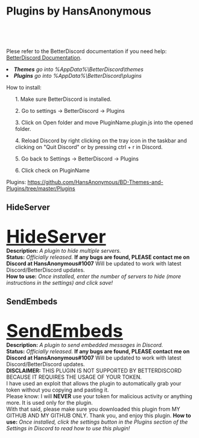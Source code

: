 <h1>Plugins by HansAnonymous</h1>

<br><div align=LEFT><br>

Plese refer to the  BetterDiscord documentation if you need help: <a href="https://betterdocs.net/">BetterDiscord Documentation</a>.

<li><i><b>Themes</b> go into %AppData%\BetterDiscord\themes</i>
<li><i><b>Plugins</b> go into %AppData%\BetterDiscord\plugins</i>

How to install:
<ol>1. Make sure BetterDiscord is installed.</ol>
<ol>2. Go to settings -> BetterDiscord -> Plugins</ol>
<ol>3. Click on Open folder and move PluginName.plugin.js into the opened folder.</ol>
<ol>4. Reload Discord by right clicking on the tray icon in the taskbar and clicking on "Quit Discord" or by pressing ctrl + r in Discord.</ol>
<ol>5. Go back to Settings -> BetterDiscord -> Plugins</ol>
<ol>6. Click check on PluginName</ol>

Plugins: https://github.com/HansAnonymous/BD-Themes-and-Plugins/tree/master/Plugins

<h2>HideServer</h2><br>
<font size="25"><b><DIV ALIGN=LEFT><a href="https://github.com/HansAnonymous/BD-Themes-and-Plugins/blob/master/Plugins/HideServers/HideServers.plugin.js">HideServer</a></div></b></font>
<b>Description:</b><i> A plugin to hide multiple servers.</i><br>
<b>Status:</b> <i>Officially released.</i> <b>If any bugs are found, PLEASE contact me on Discord at HansAnonymous#1007</b> Will be updated to work with latest Discord/BetterDiscord updates.<br>
<b>How to use:</b> <i>Once installed, enter the number of servers to hide (more instructions in the settings) and click save!</i>
<h2>SendEmbeds</h2><br>
<font size="25"><b><DIV ALIGN=LEFT><a href="https://github.com/HansAnonymous/BD-Themes-and-Plugins/blob/master/Plugins/SendEmbeds/SendEmbeds.plugin.js">SendEmbeds</a></div></b></font>
<b>Description:</b><i> A plugin to send embedded messages in Discord.</i><br>
<b>Status:</b> <i>Officially released.</i> <b>If any bugs are found, PLEASE contact me on Discord at HansAnonymous#1007</b> Will be updated to work with latest Discord/BetterDiscord updates.<br>
<b>DISCLAIMER:</b> THIS PLUGIN IS NOT SUPPORTED BY BETTERDISCORD BECAUSE IT REQUIRES THE USAGE OF YOUR TOKEN.<br>
I have used an exploit that allows the plugin to automatically grab your token without you copying and pasting it.<br>
Please know: I will <b>NEVER</b> use your token for malicious activity or anything more. It is used only for the plugin.<br>
With that said, please make sure you downloaded this plugin from MY GITHUB AND MY GITHUB ONLY. Thank you, and enjoy this plugin.
<b>How to use:</b> <i>Once installed, click the settings button in the Plugins section of the Settings in Discord to read how to use this plugin!</i>
